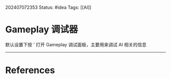 202407072353
Status: #idea
Tags: [[AI]] 
# Gameplay 调试器
默认设置下按 ' 打开 Gameplay 调试面板，主要用来调试 AI 相关的信息

---
# References